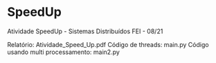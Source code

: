 # SpeedUp
Atividade SpeedUp - Sistemas Distribuídos FEI - 08/21

Relatório: Atividade_Speed_Up.pdf
Código de threads: main.py
Código usando multi processamento: main2.py
